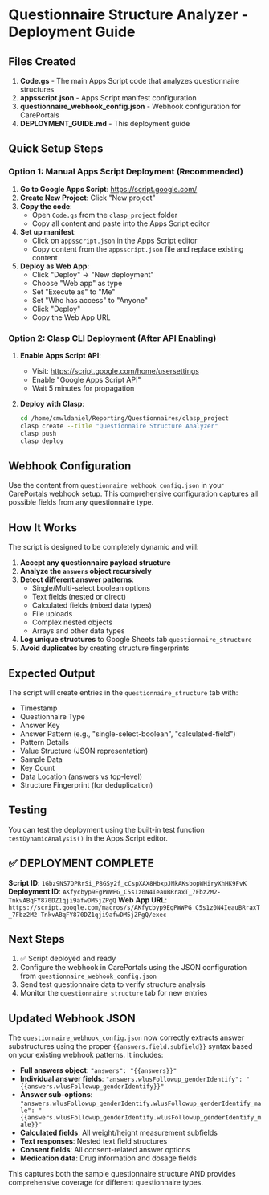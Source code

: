 # Questionnaire Structure Analyzer - Deployment Guide

## Files Created

1. **Code.gs** - The main Apps Script code that analyzes questionnaire structures
2. **appsscript.json** - Apps Script manifest configuration
3. **questionnaire_webhook_config.json** - Webhook configuration for CarePortals
4. **DEPLOYMENT_GUIDE.md** - This deployment guide

## Quick Setup Steps

### Option 1: Manual Apps Script Deployment (Recommended)

1. **Go to Google Apps Script**: https://script.google.com/
2. **Create New Project**: Click "New project"
3. **Copy the code**:
   - Open `Code.gs` from the `clasp_project` folder
   - Copy all content and paste into the Apps Script editor
4. **Set up manifest**:
   - Click on `appsscript.json` in the Apps Script editor
   - Copy content from the `appsscript.json` file and replace existing content
5. **Deploy as Web App**:
   - Click "Deploy" → "New deployment"
   - Choose "Web app" as type
   - Set "Execute as" to "Me"
   - Set "Who has access" to "Anyone"
   - Click "Deploy"
   - Copy the Web App URL

### Option 2: Clasp CLI Deployment (After API Enabling)

1. **Enable Apps Script API**:
   - Visit: https://script.google.com/home/usersettings
   - Enable "Google Apps Script API"
   - Wait 5 minutes for propagation

2. **Deploy with Clasp**:
   ```bash
   cd /home/cmwldaniel/Reporting/Questionnaires/clasp_project
   clasp create --title "Questionnaire Structure Analyzer"
   clasp push
   clasp deploy
   ```

## Webhook Configuration

Use the content from `questionnaire_webhook_config.json` in your CarePortals webhook setup. This comprehensive configuration captures all possible fields from any questionnaire type.

## How It Works

The script is designed to be completely dynamic and will:

1. **Accept any questionnaire payload structure**
2. **Analyze the `answers` object recursively**
3. **Detect different answer patterns**:
   - Single/Multi-select boolean options
   - Text fields (nested or direct)
   - Calculated fields (mixed data types)
   - File uploads
   - Complex nested objects
   - Arrays and other data types
4. **Log unique structures** to Google Sheets tab `questionnaire_structure`
5. **Avoid duplicates** by creating structure fingerprints

## Expected Output

The script will create entries in the `questionnaire_structure` tab with:
- Timestamp
- Questionnaire Type
- Answer Key
- Answer Pattern (e.g., "single-select-boolean", "calculated-field")
- Pattern Details
- Value Structure (JSON representation)
- Sample Data
- Key Count
- Data Location (answers vs top-level)
- Structure Fingerprint (for deduplication)

## Testing

You can test the deployment using the built-in test function `testDynamicAnalysis()` in the Apps Script editor.

## ✅ DEPLOYMENT COMPLETE

**Script ID**: `1Gbz9NS7OPRrSi_P8GSy2f_cCspXAX8HbxpJMkAKsbopWHiryXhHK9FvK`
**Deployment ID**: `AKfycbyp9EgPWWPG_C5s1z0N4IeauBRraxT_7Fbz2M2-TnkvABqFY870DZ1qji9afwDM5jZPgQ`
**Web App URL**: `https://script.google.com/macros/s/AKfycbyp9EgPWWPG_C5s1z0N4IeauBRraxT_7Fbz2M2-TnkvABqFY870DZ1qji9afwDM5jZPgQ/exec`

## Next Steps

1. ✅ Script deployed and ready
2. Configure the webhook in CarePortals using the JSON configuration from `questionnaire_webhook_config.json`
3. Send test questionnaire data to verify structure analysis
4. Monitor the `questionnaire_structure` tab for new entries

## Updated Webhook JSON

The `questionnaire_webhook_config.json` now correctly extracts answer substructures using the proper `{{answers.field.subfield}}` syntax based on your existing webhook patterns. It includes:

- **Full answers object**: `"answers": "{{answers}}"`
- **Individual answer fields**: `"answers.wlusFollowup_genderIdentify": "{{answers.wlusFollowup_genderIdentify}}"`
- **Answer sub-options**: `"answers.wlusFollowup_genderIdentify.wlusFollowup_genderIdentify_male": "{{answers.wlusFollowup_genderIdentify.wlusFollowup_genderIdentify_male}}"`
- **Calculated fields**: All weight/height measurement subfields
- **Text responses**: Nested text field structures
- **Consent fields**: All consent-related answer options
- **Medication data**: Drug information and dosage fields

This captures both the sample questionnaire structure AND provides comprehensive coverage for different questionnaire types.